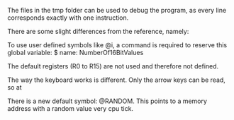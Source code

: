 

The files in the tmp folder can be used to debug the program,
as every line corresponds exactly with one instruction.

There are some slight differences from the reference, namely:

To use user defined symbols like @i, a command is required to reserve this global variable:
    $ name: NumberOf16BitValues

The default registers (R0 to R15) are not used and therefore not defined.

The way the keyboard works is different. Only the arrow keys can be read, so
at 

There is a new default symbol: @RANDOM.
This points to a memory address with a random value very cpu tick.


